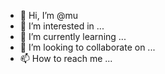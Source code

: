 - 👋 Hi, I’m @mu
- 👀 I’m interested in ...
- 🌱 I’m currently learning ...
- 💞️ I’m looking to collaborate on ...
- 📫 How to reach me ...

<!---
quminjie/quminjie is a ✨ special ✨ repository because its `README.md` (this file) appears on your GitHub profile.
You can click the Preview link to take a look at your changes.
--->
